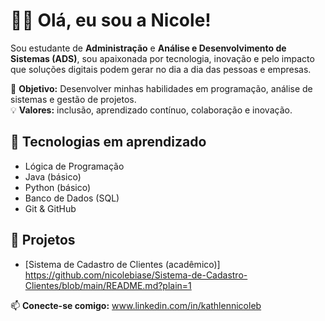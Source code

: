 # 👩‍💻 Olá, eu sou a Nicole!

Sou estudante de **Administração** e **Análise e Desenvolvimento de Sistemas (ADS)**, sou apaixonada por tecnologia, inovação e pelo impacto que soluções digitais podem gerar no dia a dia das pessoas e empresas.

🎯 **Objetivo:** Desenvolver minhas habilidades em programação, análise de sistemas e gestão de projetos.  
💡 **Valores:** inclusão, aprendizado contínuo, colaboração e inovação.

## 🚀 Tecnologias em aprendizado
- Lógica de Programação
- Java (básico)
- Python (básico)
- Banco de Dados (SQL)
- Git & GitHub

## 📌 Projetos
- [Sistema de Cadastro de Clientes (acadêmico)] https://github.com/nicolebiase/Sistema-de-Cadastro-Clientes/blob/main/README.md?plain=1

📫 **Conecte-se comigo:**
www.linkedin.com/in/kathlennicoleb
